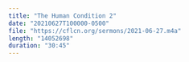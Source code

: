 ```yaml
---
title: "The Human Condition 2"
date: "20210627T100000-0500"
file: "https://cflcn.org/sermons/2021-06-27.m4a"
length: "14052698"
duration: "30:45"
---
```

